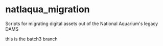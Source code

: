 # natlaqua_migration
Scripts for migrating digital assets out of the National Aquarium's legacy DAMS

this is the batch3 branch
